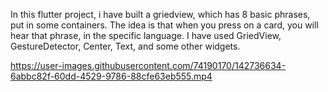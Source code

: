 In this flutter project, i have built a griedview, which has 8 basic phrases, put in some containers. The idea is that when you press on a card, you will hear that phrase, in the specific language. I have used GriedView, GestureDetector, Center, Text, and some other widgets.


https://user-images.githubusercontent.com/74190170/142736634-6abbc82f-60dd-4529-9786-88cfe63eb555.mp4

